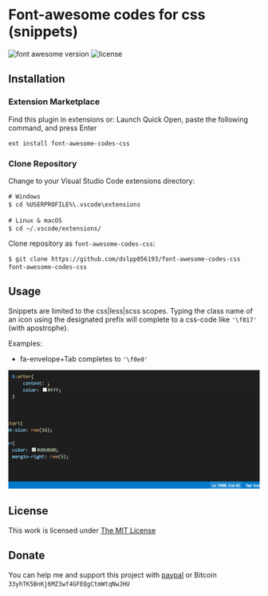 # Font-awesome codes for css (snippets)

![font awesome version](https://img.shields.io/badge/font--awesome-4.7-green.svg?style=flat-square)
![license](https://img.shields.io/badge/license-MIT-green.svg?style=flat-square)

## Installation

### Extension Marketplace

Find this plugin in extensions or:
Launch Quick Open, paste the following command, and press Enter

```
ext install font-awesome-codes-css
```

### Clone Repository
Change to your Visual Studio Code extensions directory:
```
# Windows
$ cd %USERPROFILE%\.vscode\extensions

# Linux & macOS
$ cd ~/.vscode/extensions/
```

Clone repository as `font-awesome-codes-css`:
```
$ git clone https://github.com/dslpp056193/font-awesome-codes-css font-awesome-codes-css
```

## Usage

Snippets are limited to the css|less|scss scopes. Typing the class name of an icon using the designated prefix will complete to a css-code like `'\f017'` (with apostrophe).

Examples:

- fa-envelope+Tab completes to `'\f0e0'`

![example of work](example.gif)

## License
This work is licensed under [The MIT License](https://opensource.org/licenses/MIT)

## Donate
You can help me and support this project with  [paypal](https://www.paypal.com/cgi-bin/webscr?cmd=_donations&business=MTXAUGWFGFLYW&lc=US&item_name=For%20support%20project&item_number=me&currency_code=USD&bn=PP%2dDonationsBF%3abtn_donateCC_LG%2egif%3aNonHosted) or Bitcoin  `33yhTK5BnKj6MZ3wf4GFEQgCtmWtqNwJHU`